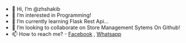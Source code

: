 - 👋 Hi, I’m @zhshakib
- 👀 I’m interested in Programming! 
- 🌱 I’m currently learning Flask Rest Api...
- 💞️ I’m looking to collaborate on Store Management Sytems On Github!
- 📫 How to reach me? - [Facebook](https://fb.com/zhshakib) , [Whatsapp](+8801608567359)

<!---
zhshakib/zhshakib is a ✨ special ✨ repository because its `README.md` (this file) appears on your GitHub profile.
You can click the Preview link to take a look at your changes.
--->
